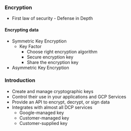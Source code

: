 ### Encryption
- First law of security - Defense in Depth

#### Encrypting data
- Symmetric Key Encryption
	- Key Factor
		- Choose right encryption algorithm
		- Secure encryption key
		- Share the encryption key
- Asymmetric Key Encryption

### Introduction
- Create and manage cryptographic keys
- Control their use in your applications and GCP Services
- Provide an API to encrypt, decrypt, or sign data
- Integrates with almost all DCP services
	- Google-managed key
	- Customer-managed key
	- Customer-supplied key

